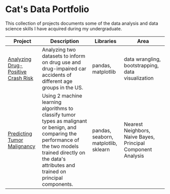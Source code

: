 # Cat's Data Portfolio

This collection of projects documents some of the data analysis and data science skills I have acquired during my undergraduate. 

| Project | Description | Libraries | Area | 
| --- | --- | --- | --- | 
| [Analyzing Drug-Positive Crash Risk](https://github.com/catherinealeal/DrugRiskAnalysis/tree/main) | Analyzing two datasets to inform on drug use and drug-impaired car accidents of different age groups in the US. | pandas, matplotlib | data wrangling, bootstrapping, data visualization | 
| [Predicting Tumor Malignancy](https://github.com/catherinealeal/TumorMalignancy) |  Using 2 machine learning algorithms to classify tumor types as malignant or benign, and comparing the performance of the two models trained directly on the data's attributes and trained on principal components. | pandas, seaborn, matplotlib, sklearn | Nearest Neighbors, Naive Bayes, Principal Component Analysis | 
